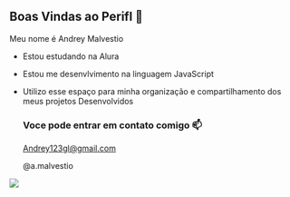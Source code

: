 ## Boas Vindas ao Perifl 💙

Meu nome é Andrey Malvestio

- Estou estudando na Alura
- Estou me desenvlvimento na linguagem JavaScript
- Utilizo esse espaço para minha organização e compartilhamento dos meus projetos Desenvolvidos

  ### Voce pode entrar em contato comigo 📫

  Andrey123gl@gmail.com
  
  @a.malvestio

![](https://media1.tenor.com/m/2EBMCLCJjIgAAAAC/frieza.gif)
 
